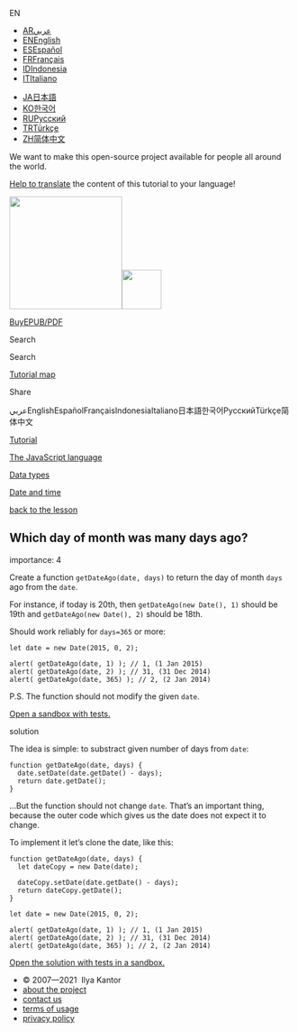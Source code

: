 EN

-   <a href="https://ar.javascript.info/task/get-date-ago" class="supported-langs__link"><span class="supported-langs__brief">AR</span><span class="supported-langs__title">عربي</span></a>
-   <a href="https://javascript.info/task/get-date-ago" class="supported-langs__link"><span class="supported-langs__brief">EN</span><span class="supported-langs__title">English</span></a>
-   <a href="https://es.javascript.info/task/get-date-ago" class="supported-langs__link"><span class="supported-langs__brief">ES</span><span class="supported-langs__title">Español</span></a>
-   <a href="https://fr.javascript.info/task/get-date-ago" class="supported-langs__link"><span class="supported-langs__brief">FR</span><span class="supported-langs__title">Français</span></a>
-   <a href="https://id.javascript.info/task/get-date-ago" class="supported-langs__link"><span class="supported-langs__brief">ID</span><span class="supported-langs__title">Indonesia</span></a>
-   <a href="https://it.javascript.info/task/get-date-ago" class="supported-langs__link"><span class="supported-langs__brief">IT</span><span class="supported-langs__title">Italiano</span></a>

<!-- -->

-   <a href="https://ja.javascript.info/task/get-date-ago" class="supported-langs__link"><span class="supported-langs__brief">JA</span><span class="supported-langs__title">日本語</span></a>
-   <a href="https://ko.javascript.info/task/get-date-ago" class="supported-langs__link"><span class="supported-langs__brief">KO</span><span class="supported-langs__title">한국어</span></a>
-   <a href="https://learn.javascript.ru/task/get-date-ago" class="supported-langs__link"><span class="supported-langs__brief">RU</span><span class="supported-langs__title">Русский</span></a>
-   <a href="https://tr.javascript.info/task/get-date-ago" class="supported-langs__link"><span class="supported-langs__brief">TR</span><span class="supported-langs__title">Türkçe</span></a>
-   <a href="https://zh.javascript.info/task/get-date-ago" class="supported-langs__link"><span class="supported-langs__brief">ZH</span><span class="supported-langs__title">简体中文</span></a>

We want to make this open-source project available for people all around the world.

[Help to translate](https://javascript.info/translate) the content of this tutorial to your language!

<a href="/" class="sitetoolbar__link sitetoolbar__link_logo"><img src="/img/sitetoolbar__logo_en.svg" class="sitetoolbar__logo sitetoolbar__logo_normal" role="presentation" width="200" /><img src="/img/sitetoolbar__logo_small_en.svg" class="sitetoolbar__logo sitetoolbar__logo_small" role="presentation" width="70" /></a>

<a href="/ebook" class="buy-book-button"><span class="buy-book-button__extra-text">Buy</span>EPUB/PDF</a>

Search

Search

<a href="/tutorial/map" class="map"><span class="map__text">Tutorial map</span></a>

<span class="share-icons__title">Share</span><a href="https://twitter.com/share?url=https%3A%2F%2Fjavascript.info%2Ftask%2Fget-date-ago" class="share share_tw"></a><a href="https://www.facebook.com/sharer/sharer.php?s=100&amp;p%5Burl%5D=https%3A%2F%2Fjavascript.info%2Ftask%2Fget-date-ago" class="share share_fb"></a>

عربيEnglishEspañolFrançaisIndonesiaItaliano日本語한국어РусскийTürkçe简体中文

<a href="/" class="breadcrumbs__link"><span class="breadcrumbs__hidden-text">Tutorial</span></a>

<a href="/js" class="breadcrumbs__link"><span>The JavaScript language</span></a>

<a href="/data-types" class="breadcrumbs__link"><span>Data types</span></a>

<a href="/date" class="breadcrumbs__link"><span>Date and time</span></a>

<a href="/date" class="task-single__back"><span>back to the lesson</span></a>

## Which day of month was many days ago?

<span class="task__importance" title="How important is the task, from 1 to 5">importance: 4</span>

Create a function `getDateAgo(date, days)` to return the day of month `days` ago from the `date`.

For instance, if today is 20th, then `getDateAgo(new Date(), 1)` should be 19th and `getDateAgo(new Date(), 2)` should be 18th.

Should work reliably for `days=365` or more:

    let date = new Date(2015, 0, 2);

    alert( getDateAgo(date, 1) ); // 1, (1 Jan 2015)
    alert( getDateAgo(date, 2) ); // 31, (31 Dec 2014)
    alert( getDateAgo(date, 365) ); // 2, (2 Jan 2014)

P.S. The function should not modify the given `date`.

[Open a sandbox with tests.](https://plnkr.co/edit/JogMR3esB6Sl8Xme?p=preview)

solution

The idea is simple: to substract given number of days from `date`:

    function getDateAgo(date, days) {
      date.setDate(date.getDate() - days);
      return date.getDate();
    }

…But the function should not change `date`. That’s an important thing, because the outer code which gives us the date does not expect it to change.

To implement it let’s clone the date, like this:

<a href="#" class="toolbar__button toolbar__button_run" title="run"></a>

<a href="#" class="toolbar__button toolbar__button_edit" title="open in sandbox"></a>

    function getDateAgo(date, days) {
      let dateCopy = new Date(date);

      dateCopy.setDate(date.getDate() - days);
      return dateCopy.getDate();
    }

    let date = new Date(2015, 0, 2);

    alert( getDateAgo(date, 1) ); // 1, (1 Jan 2015)
    alert( getDateAgo(date, 2) ); // 31, (31 Dec 2014)
    alert( getDateAgo(date, 365) ); // 2, (2 Jan 2014)

[Open the solution with tests in a sandbox.](https://plnkr.co/edit/e9YXEeEDmGiuit3w?p=preview)

-   © 2007—2021  Ilya Kantor
-   <a href="/about" class="page-footer__link">about the project</a>
-   <a href="/about#contact-us" class="page-footer__link">contact us</a>
-   <a href="/terms" class="page-footer__link">terms of usage</a>
-   <a href="/privacy" class="page-footer__link">privacy policy</a>
